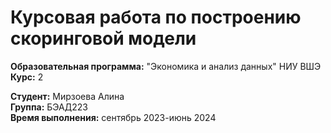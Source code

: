 # Курсовая работа по построению скоринговой модели

**Образовательная программа:** "Экономика и анализ данных"  НИУ ВШЭ
**Курс:** 2  

**Студент:** Мирзоева Алина  
**Группа:** БЭАД223  
**Время выполнения:** сентябрь 2023-июнь 2024
